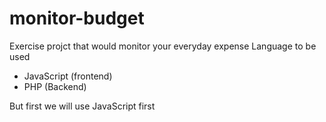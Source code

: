 # monitor-budget
Exercise projct that would monitor your everyday expense
Language to be used
- JavaScript (frontend)
- PHP (Backend)

But first we will use JavaScript first
